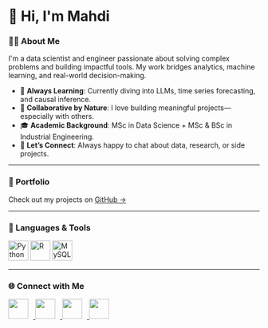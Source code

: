 # 👋 Hi, I'm Mahdi

### 🙋‍♂️ About Me  
I'm a data scientist and engineer passionate about solving complex problems and building impactful tools. My work bridges analytics, machine learning, and real-world decision-making.

- 🧠 **Always Learning**: Currently diving into LLMs, time series forecasting, and causal inference.  
- 🤝 **Collaborative by Nature**: I love building meaningful projects—especially with others.  
- 🎓 **Academic Background**: MSc in Data Science + MSc & BSc in Industrial Engineering.  
- 💬 **Let’s Connect**: Always happy to chat about data, research, or side projects.

---

### 📁 Portfolio  
Check out my projects on [GitHub →](https://github.com/m-djawadi?tab=repositories)

---

### 🚀 Languages & Tools  
<p>
  <img src="https://cdn.jsdelivr.net/gh/devicons/devicon/icons/python/python-original.svg" height="40" alt="Python"/>
  <img src="https://cdn.jsdelivr.net/gh/devicons/devicon/icons/r/r-original.svg" height="40" alt="R"/>
  <img src="https://cdn.jsdelivr.net/gh/devicons/devicon/icons/mysql/mysql-original.svg" height="40" alt="MySQL"/>
</p>

---

### 🌐 Connect with Me  
<p align="left">
  <a href="https://www.linkedin.com/in/m-javadi/" target="_blank" title="LinkedIn">
    <img src="https://cdn.jsdelivr.net/gh/devicons/devicon/icons/linkedin/linkedin-original.svg" height="40" style="margin-right:10px;" />
  </a>
  <a href="https://kaggle.com/djawadi" target="_blank" title="Kaggle">
    <img src="https://cdn.jsdelivr.net/gh/devicons/devicon/icons/kaggle/kaggle-original.svg" height="40" style="margin-right:10px;" />
  </a>
  <a href="https://github.com/m-djawadi" target="_blank" title="GitHub">
    <img src="https://cdn.jsdelivr.net/gh/devicons/devicon/icons/github/github-original.svg" height="40" style="margin-right:10px;" />
  </a>
  <a href="https://x.com/mahdi_javadi" target="_blank" title="X (formerly Twitter)">
    <img src="https://upload.wikimedia.org/wikipedia/commons/5/53/X_logo_2023_original.svg" height="40" style="margin-right:10px;" />
  </a>
</p>
